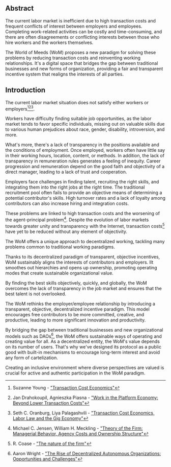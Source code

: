 ## Abstract

The current labor market is inefficient due to high transaction costs and frequent conflicts of interest between employers and employees. Completing work-related activities can be costly and time-consuming, and there are often disagreements or conflicting interests between those who hire workers and the workers themselves.

The World of Meeds (WoM) proposes a new paradigm for solving these problems by reducing transaction costs and reinventing working relationships. It's a digital space that bridges the gap between traditional businesses and new forms of organization, providing a fair and transparent incentive system that realigns the interests of all parties.

## Introduction

The current labor market situation does not satisfy either workers or employers[^1][^2][^3]. 

Workers have difficulty finding suitable job opportunities, as the labor market tends to favor specific individuals, missing out on valuable skills due to various human prejudices about race, gender, disability, introversion, and more.

What's more, there's a lack of transparency in the positions available and the conditions of employment. Once employed, workers often have little say in their working hours, location, content, or methods. In addition, the lack of transparency in remuneration rules generates a feeling of inequity. Career progression and remuneration depend on the good faith and objectivity of a direct manager, leading to a lack of trust and cooperation.

Employers face challenges in finding talent, recruiting the right skills, and integrating them into the right jobs at the right time. The traditional recruitment pool often fails to provide an objective means of determining a potential contributor's skills. High turnover rates and a lack of loyalty among contributors can also increase hiring and integration costs.

These problems are linked to high transaction costs and the worsening of the agent-principal problem[^4]. Despite the evolution of labor markets towards greater unity and transparency with the Internet, transaction costs[^5] have yet to be reduced without any element of objectivity.

The WoM offers a unique approach to decentralized working, tackling many problems common to traditional working paradigms.

Thanks to its decentralized paradigm of transparent, objective incentives, WoM sustainably aligns the interests of contributors and employers. IIt smoothes out hierarchies and opens up ownership, promoting operating modes that create sustainable organizational value.

By finding the best skills objectively, quickly, and globally, the WoM overcomes the lack of transparency in the job market and ensures that the best talent is not overlooked.

The WoM rethinks the employer/employee relationship by introducing a transparent, objective, decentralized incentive paradigm. This model encourages free contributors to be more committed, creative, and productive, leading to more significant innovation and productivity.

By bridging the gap between traditional businesses and new organizational models such as DAOs[^6], the WoM offers sustainable ways of operating and creating value for all. As a decentralized entity, the WoM's value depends on its number of users. That's why we've designed its protocol as a public good with built-in mechanisms to encourage long-term interest and avoid any form of cartelization.

Creating an inclusive environment where diverse perspectives are valued is crucial for active and authentic participation in the WoM paradigm.


[^1]: Suzanne Young - ["Transaction Cost Economics"](https://www.academia.edu/24703426/Transaction_Cost_Economics)
[^2]: Jan Drahokoupil, Agnieszka Piasna - ["Work in the Platform Economy: Beyond Lower Transaction Costs"](https://www.intereconomics.eu/contents/year/2017/number/6/article/work-in-the-platform-economy-beyond-lower-transaction-costs.html)
[^3]: Seth C. Oranburg, Liya Palagashvili - ["Transaction Cost Economics, Labor Law and the Gig Economy"](https://dsc.duq.edu/cgi/viewcontent.cgi?article=1115&context=law-faculty-scholarship)
[^4]: Michael C. Jensen, William H. Meckling - ["Theory of the Firm: Managerial Behavior, Agency Costs and Ownership Structure"](https://www.sfu.ca/~wainwrig/Econ400/jensen-meckling.pdf)
[^5]: R. Coase - ["The nature of the firm"](http://econdse.org/wp-content/uploads/2014/09/firm-coase.pdf)
[^6]: Aaron Wright - ["The Rise of Decentralized Autonomous Organizations: Opportunities and Challenges"](https://stanford-jblp.pubpub.org/pub/rise-of-daos/release/1)